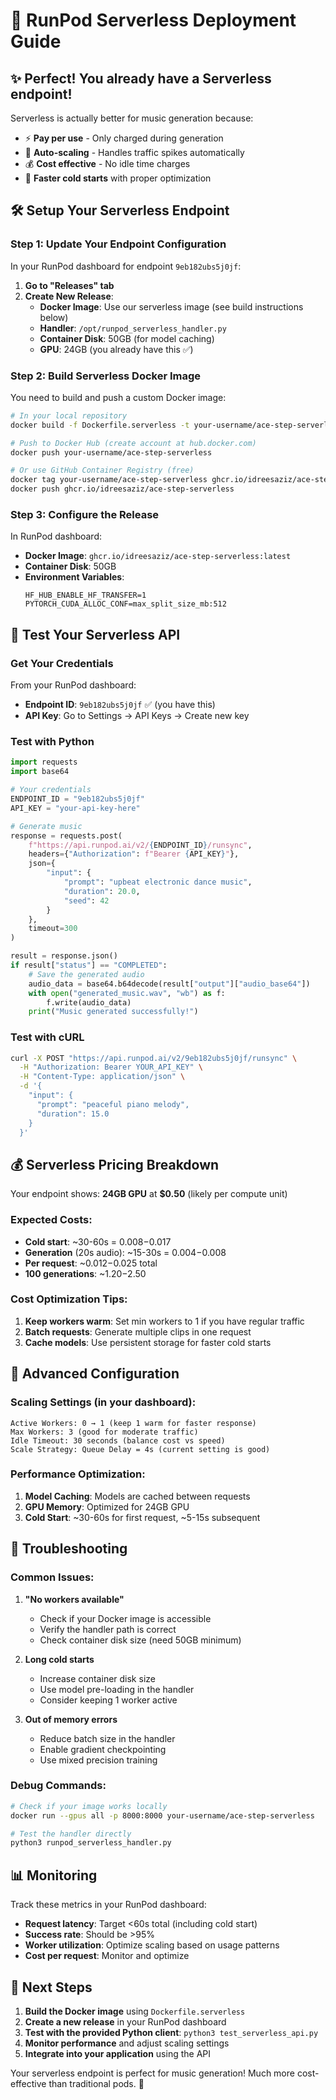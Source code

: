# 🚀 RunPod Serverless Deployment Guide

## ✨ Perfect! You already have a Serverless endpoint!

Serverless is actually better for music generation because:
- ⚡ **Pay per use** - Only charged during generation
- 🔄 **Auto-scaling** - Handles traffic spikes automatically  
- 💰 **Cost effective** - No idle time charges
- 🚀 **Faster cold starts** with proper optimization

## 🛠 Setup Your Serverless Endpoint

### Step 1: Update Your Endpoint Configuration

In your RunPod dashboard for endpoint `9eb182ubs5j0jf`:

1. **Go to "Releases" tab**
2. **Create New Release**:
   - **Docker Image**: Use our serverless image (see build instructions below)
   - **Handler**: `/opt/runpod_serverless_handler.py`
   - **Container Disk**: 50GB (for model caching)
   - **GPU**: 24GB (you already have this ✅)

### Step 2: Build Serverless Docker Image

You need to build and push a custom Docker image:

```bash
# In your local repository
docker build -f Dockerfile.serverless -t your-username/ace-step-serverless .

# Push to Docker Hub (create account at hub.docker.com)
docker push your-username/ace-step-serverless

# Or use GitHub Container Registry (free)
docker tag your-username/ace-step-serverless ghcr.io/idreesaziz/ace-step-serverless
docker push ghcr.io/idreesaziz/ace-step-serverless
```

### Step 3: Configure the Release

In RunPod dashboard:
- **Docker Image**: `ghcr.io/idreesaziz/ace-step-serverless:latest`
- **Container Disk**: 50GB
- **Environment Variables**:
  ```
  HF_HUB_ENABLE_HF_TRANSFER=1
  PYTORCH_CUDA_ALLOC_CONF=max_split_size_mb:512
  ```

## 🧪 Test Your Serverless API

### Get Your Credentials

From your RunPod dashboard:
- **Endpoint ID**: `9eb182ubs5j0jf` ✅ (you have this)
- **API Key**: Go to Settings → API Keys → Create new key

### Test with Python

```python
import requests
import base64

# Your credentials
ENDPOINT_ID = "9eb182ubs5j0jf"
API_KEY = "your-api-key-here"

# Generate music
response = requests.post(
    f"https://api.runpod.ai/v2/{ENDPOINT_ID}/runsync",
    headers={"Authorization": f"Bearer {API_KEY}"},
    json={
        "input": {
            "prompt": "upbeat electronic dance music",
            "duration": 20.0,
            "seed": 42
        }
    },
    timeout=300
)

result = response.json()
if result["status"] == "COMPLETED":
    # Save the generated audio
    audio_data = base64.b64decode(result["output"]["audio_base64"])
    with open("generated_music.wav", "wb") as f:
        f.write(audio_data)
    print("Music generated successfully!")
```

### Test with cURL

```bash
curl -X POST "https://api.runpod.ai/v2/9eb182ubs5j0jf/runsync" \
  -H "Authorization: Bearer YOUR_API_KEY" \
  -H "Content-Type: application/json" \
  -d '{
    "input": {
      "prompt": "peaceful piano melody",
      "duration": 15.0
    }
  }'
```

## 💰 Serverless Pricing Breakdown

Your endpoint shows: **24GB GPU** at **$0.50** (likely per compute unit)

### Expected Costs:
- **Cold start**: ~30-60s = $0.008-$0.017
- **Generation** (20s audio): ~15-30s = $0.004-$0.008  
- **Per request**: ~$0.012-$0.025 total
- **100 generations**: ~$1.20-$2.50

### Cost Optimization Tips:
1. **Keep workers warm**: Set min workers to 1 if you have regular traffic
2. **Batch requests**: Generate multiple clips in one request
3. **Cache models**: Use persistent storage for faster cold starts

## 🔧 Advanced Configuration

### Scaling Settings (in your dashboard):

```
Active Workers: 0 → 1 (keep 1 warm for faster response)
Max Workers: 3 (good for moderate traffic)
Idle Timeout: 30 seconds (balance cost vs speed)
Scale Strategy: Queue Delay = 4s (current setting is good)
```

### Performance Optimization:

1. **Model Caching**: Models are cached between requests
2. **GPU Memory**: Optimized for 24GB GPU
3. **Cold Start**: ~30-60s for first request, ~5-15s subsequent

## 🚨 Troubleshooting

### Common Issues:

1. **"No workers available"**
   - Check if your Docker image is accessible
   - Verify the handler path is correct
   - Check container disk size (need 50GB minimum)

2. **Long cold starts**
   - Increase container disk size
   - Use model pre-loading in the handler
   - Consider keeping 1 worker active

3. **Out of memory errors**
   - Reduce batch size in the handler
   - Enable gradient checkpointing
   - Use mixed precision training

### Debug Commands:

```bash
# Check if your image works locally
docker run --gpus all -p 8000:8000 your-username/ace-step-serverless

# Test the handler directly
python3 runpod_serverless_handler.py
```

## 📊 Monitoring

Track these metrics in your RunPod dashboard:
- **Request latency**: Target <60s total (including cold start)
- **Success rate**: Should be >95%
- **Worker utilization**: Optimize scaling based on usage patterns
- **Cost per request**: Monitor and optimize

## 🎯 Next Steps

1. **Build the Docker image** using `Dockerfile.serverless`
2. **Create a new release** in your RunPod dashboard
3. **Test with the provided Python client**: `python3 test_serverless_api.py`
4. **Monitor performance** and adjust scaling settings
5. **Integrate into your application** using the API

Your serverless endpoint is perfect for music generation! Much more cost-effective than traditional pods. 🎵
